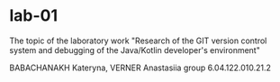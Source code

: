 # lab-01

The topic of the laboratory work "Research of the GIT version control system and debugging of the Java/Kotlin developer's environment"

BABACHANAKH Kateryna, VERNER Anastasiia 
group 6.04.122.010.21.2
